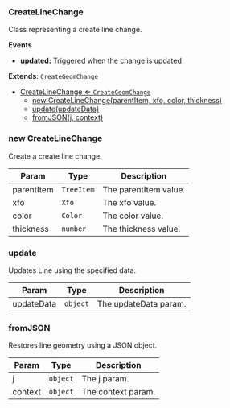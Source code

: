 <a name="CreateLineChange"></a>

### CreateLineChange 
Class representing a create line change.

**Events**
* **updated:** Triggered when the change is updated


**Extends**: <code>CreateGeomChange</code>  

* [CreateLineChange ⇐ <code>CreateGeomChange</code>](#CreateLineChange)
    * [new CreateLineChange(parentItem, xfo, color, thickness)](#new-CreateLineChange)
    * [update(updateData)](#update)
    * [fromJSON(j, context)](#fromJSON)

<a name="new_CreateLineChange_new"></a>

### new CreateLineChange
Create a create line change.


| Param | Type | Description |
| --- | --- | --- |
| parentItem | <code>TreeItem</code> | The parentItem value. |
| xfo | <code>Xfo</code> | The xfo value. |
| color | <code>Color</code> | The color value. |
| thickness | <code>number</code> | The thickness value. |

<a name="CreateLineChange+update"></a>

### update
Updates Line using the specified data.



| Param | Type | Description |
| --- | --- | --- |
| updateData | <code>object</code> | The updateData param. |

<a name="CreateLineChange+fromJSON"></a>

### fromJSON
Restores line geometry using a JSON object.



| Param | Type | Description |
| --- | --- | --- |
| j | <code>object</code> | The j param. |
| context | <code>object</code> | The context param. |

